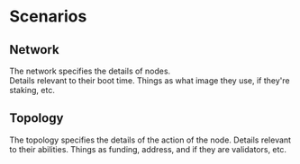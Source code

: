 # Scenarios

## Network
The network specifies the details of nodes.  
Details relevant to their boot time. Things as what image they use, if they're staking, etc.

## Topology
The topology specifies the details of the action of the node.
Details relevant to their abilities. Things as funding, address, and if they are validators, etc.

